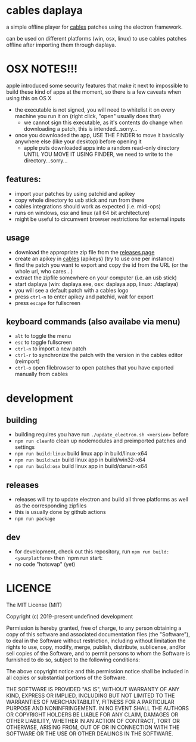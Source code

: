 # cables daplaya

a simple offline player for [cables](https://cables.gl) patches using the electron framework.

can be used on different platforms (win, osx, linux) to use cables patches offline after importing them through daplaya.

# OSX NOTES!!!
apple introduced some security features that make it next to impossible to build these kind of apps at the moment, so
there is a few caveats when using this on OS X
* the executable is not signed, you will need to whitelist it on every machine you run it on (right click, "open" usually does that)
  * we cannot sign this executable, as it's contents do change when downloading a patch, this is intended...sorry...
* once you downloaded the app, USE THE FINDER to move it basically anywhere else (like your desktop) before opening it
  * apple puts downloaded apps into a random read-only directory UNTIL YOU MOVE IT USING FINDER, we need to write to the directory...sorry...

## features:
* import your patches by using patchid and apikey
* copy whole directory to usb stick and run from there
* cables integrations should work as expected (i.e. midi-ops)
* runs on windows, osx and linux (all 64 bit architecture)
* might be useful to circumvent browser restrictions for external inputs

## usage
* download the appropriate zip file from the [releases page](https://github.com/cables-gl/cables-daplaya/releases)
* create an apikey in [cables](https://cables.gl/settings) (apikeys) (try to use one per instance)
* find the patch you want to export and copy the id from the URL (or the whole url, who cares...)
* extract the zipfile somewhere on your computer (i.e. an usb stick)
* start daplaya (win: daplaya.exe, osx: daplaya.app, linux: ./daplaya)
* you will see a default patch with a cables logo
* press `ctrl-n` to enter apikey and patchid, wait for export
* press `escape` for fullscreen

## keyboard commands (also availabe via menu)
* `alt` to toggle the menu
* `esc` to toggle fullscreen
* `ctrl-n` to import a new patch
* `ctrl-r` to synchronize the patch with the version in the cables editor (reimport)
* `ctrl-o` open filebrowser to open patches that you have exported manually from cables

# development 

## building
* building requires you have run `./update_electron.sh <version>` before
* `npm run clean`to clean up nodemodules and preimported patches and settings
* `npm run build:linux` build linux app in build/linux-x64
* `npm run build:win` build linux app in build/win32-x64
* `npm run build:osx` build linux app in build/darwin-x64

## releases
* releases will try to update electron and build all three platforms as well as the corresponding zipfiles
* this is usually done by github actions
* `npm run package`

## dev
* for development, check out this repository, run `npm run build:<yourplatform>` then `npm run start:<yourplatform>
* no code "hotswap" (yet)

# LICENCE

The MIT License (MIT)

Copyright (c) 2019-present undefined development

Permission is hereby granted, free of charge, to any person obtaining a copy of this software and associated documentation files (the "Software"), to deal in the Software without restriction, including without limitation the rights to use, copy, modify, merge, publish, distribute, sublicense, and/or sell copies of the Software, and to permit persons to whom the Software is furnished to do so, subject to the following conditions:

The above copyright notice and this permission notice shall be included in all copies or substantial portions of the Software.

THE SOFTWARE IS PROVIDED "AS IS", WITHOUT WARRANTY OF ANY KIND, EXPRESS OR IMPLIED, INCLUDING BUT NOT LIMITED TO THE WARRANTIES OF MERCHANTABILITY, FITNESS FOR A PARTICULAR PURPOSE AND NONINFRINGEMENT. IN NO EVENT SHALL THE AUTHORS OR COPYRIGHT HOLDERS BE LIABLE FOR ANY CLAIM, DAMAGES OR OTHER LIABILITY, WHETHER IN AN ACTION OF CONTRACT, TORT OR OTHERWISE, ARISING FROM, OUT OF OR IN CONNECTION WITH THE SOFTWARE OR THE USE OR OTHER DEALINGS IN THE SOFTWARE.
